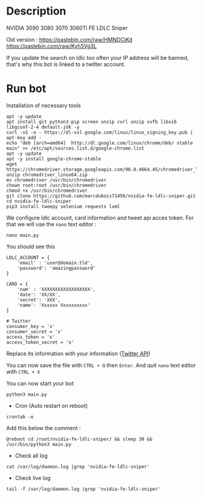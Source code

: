 # Description

NVIDIA 3090 3080 3070 3060Ti FE LDLC Sniper

Old version : https://pastebin.com/raw/HMNDCiKd https://pastebin.com/raw/Kyh5Vg3L

If you update the search on ldlc too often your IP address will be banned, that's why this bot is linked to a twitter account.

# Run bot

Installation of necessary tools
```
apt -y update
apt install git python3-pip screen unzip curl unzip xvfb libxi6 libgconf-2-4 default-jdk -y
curl -sS -o - https://dl-ssl.google.com/linux/linux_signing_key.pub | apt-key add -
echo "deb [arch=amd64]  http://dl.google.com/linux/chrome/deb/ stable main" >> /etc/apt/sources.list.d/google-chrome.list
apt -y update
apt -y install google-chrome-stable
wget https://chromedriver.storage.googleapis.com/96.0.4664.45/chromedriver_linux64.zip
unzip chromedriver_linux64.zip
mv chromedriver /usr/bin/chromedriver
chown root:root /usr/bin/chromedriver
chmod +x /usr/bin/chromedriver
git clone https://github.com/marcdubois71450/nvidia-fe-ldlc-sniper.git
cd nvidia-fe-ldlc-sniper
pip3 install tweepy selenium requests lxml
```
We configure ldlc account, card information and tweet api acces token. For that we will use the `nano` text editor :
```
nano main.py
```
You should see this
```
LDLC_ACCOUNT = {
    'email' : 'user@domain.tld',
    'password': 'amazingpassword'
}

CARD = {
    'num' : 'XXXXXXXXXXXXXXXXXX',
    'date': 'XX/XX',
    'secret': 'XXX',
    'name': 'Xxxxxx Xxxxxxxxxx'
}

# Twitter
consumer_key = 'x'
consumer_secret = 'x'
access_token = 'x'
access_token_secret = 'x'
```
Replace its information with your information ([Twitter API](https://developer.twitter.com/en/portal/projects-and-apps))

You can now save the file with `CTRL + O` then `Enter`. And quit `nano` text editor with `CTRL + X`

You can now start your bot
```
python3 main.py
```

- Cron (Auto restart on reboot)
```
crontab -e
```
Add this below the comment :
```
@reboot cd /root/nvidia-fe-ldlc-sniper/ && sleep 30 && /usr/bin/python3 main.py
```

- Check all log
```
cat /var/log/daemon.log |grep 'nvidia-fe-ldlc-sniper'
```

- Check live log
```
tail -f /var/log/daemon.log |grep 'nvidia-fe-ldlc-sniper'
```
